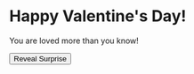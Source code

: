 <!DOCTYPE html>
<html lang="en">
<head>
    <meta charset="UTF-8">
    <meta name="viewport" content="width=device-width, initial-scale=1.0">
    <title>Valentine's Day Card</title>
    <link rel="stylesheet" href="styles.css">
</head>
<body>
    <div class="card">
        <h1>Happy Valentine's Day!</h1>
        <p class="message">You are loved more than you know!</p>
        <button id="surpriseButton">Reveal Surprise</button>
        <p class="surprise" id="surpriseMessage" style="display: none;">You make my heart smile!</p>
    </div>
    <script src="script.js"></script>
</body>
</html>
